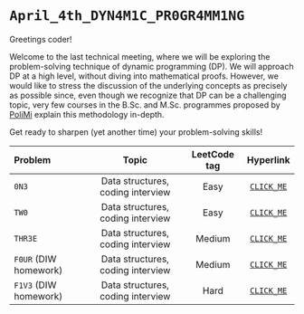 # `April_4th_DYN4M1C_PR0GR4MM1NG`

Greetings coder!

Welcome to the last technical meeting, where we will be exploring the problem-solving technique of dynamic programming (DP). We will approach DP at a high level, without diving into mathematical proofs. However, we would like to stress the discussion of the underlying concepts as precisely as possible since, even though we recognize that DP can be a challenging topic, very few courses in the B.Sc. and M.Sc. programmes proposed by [PoliMi](https://www.polimi.it/en) explain this methodology in-depth.

Get ready to sharpen (yet another time) your problem-solving skills!

| Problem | Topic | LeetCode tag | Hyperlink |
| :---    | :----:| :---:        | :---:     |
| `0N3` | Data structures, coding interview | Easy | [`CLICK_ME`](https://leetcode.com/) |
| `TW0` | Data structures, coding interview | Easy | [`CLICK_ME`](https://leetcode.com/) |
| `THR3E` | Data structures, coding interview | Medium | [`CLICK_ME`](https://leetcode.com/) |
| `F0UR` (DIW homework) | Data structures, coding interview | Medium | [`CLICK_ME`](https://leetcode.com/) |
| `F1V3` (DIW homework) | Data structures, coding interview | Hard | [`CLICK_ME`](https://leetcode.com/) |